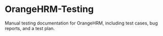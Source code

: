 # OrangeHRM-Testing
Manual testing documentation for OrangeHRM, including test cases, bug reports, and a test plan.
